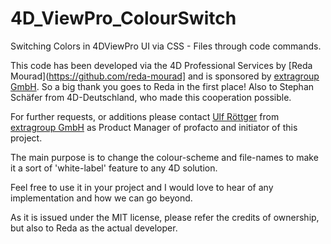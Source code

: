 # 4D_ViewPro_ColourSwitch
Switching Colors in 4DViewPro UI via CSS - Files through code commands.

This code has been developed via the 4D Professional Services by [Reda Mourad](https://github.com/reda-mourad] and is sponsored by [extragroup GmbH](https://extragroup.de). So a big thank you goes to Reda in the first place! Also to Stephan Schäfer from 4D-Deutschland, who made this cooperation possible.

For further requests, or additions please contact [Ulf Röttger](https://gibhub.com/urms) from [extragroup GmbH](https://extragroup.de) as Product Manager of profacto and initiator of this project.

The main purpose is to change the colour-scheme and file-names to make it a sort of 'white-label' feature to any 4D solution. 

Feel free to use it in your project and I would love to hear of any implementation and how we can go beyond.

As it is issued under the MIT license, please refer the credits of ownership, but also to Reda as the actual developer.
